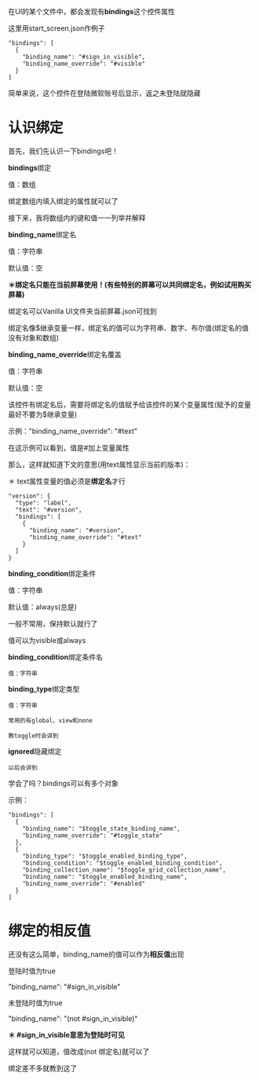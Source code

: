 在UI的某个文件中，都会发现有**bindings**这个控件属性

这里用start_screen.json作例子

```
"bindings": [
  {
    "binding_name": "#sign_in_visible",
    "binding_name_override": "#visible"
  }
]
```
简单来说，这个控件在登陆微软账号后显示，返之未登陆就隐藏

# 认识绑定

首先，我们先认识一下bindings吧！

**bindings**绑定

  值：数组

绑定数组内填入绑定的属性就可以了

接下来，我将数组内的键和值一一列举并解释

**binding_name**绑定名

  值：字符串

  默认值：空

  **＊****绑定名只能在当前屏幕使用！****(有些特别的屏幕可以共同绑定名，例如试用购买屏幕)**

  绑定名可以Vanilla UI文件夹当前屏幕.json可找到

  绑定名像$继承变量一样，绑定名的值可以为字符串、数字、布尔值(绑定名的值没有对象和数组)

**binding_name_override**绑定名覆盖

  值：字符串

  默认值：空

  该控件有绑定名后，需要将绑定名的值赋予给该控件的某个变量属性(赋予的变量最好不要为$继承变量)

  示例："binding_name_override": "#text"

  在这示例可以看到，值是#加上变量属性

  那么，这样就知道下文的意思(用text属性显示当前的版本)：

＊ text属性变量的值必须是**绑定名**才行

```
"version": {
  "type": "label",
  "text": "#version",
  "bindings": [
    {
      "binding_name": "#version",
      "binding_name_override": "#text"
    }
  ]
}
```

**binding_condition**绑定条件

  值：字符串

  默认值：always(总是)

  一般不常用，保持默认就行了

  值可以为visible或always

**binding_condition**绑定条件名

    值：字符串

**binding_type**绑定类型

    值：字符串

    常用的有global、view和none

    教toggle时会讲到

  **ignored**隐藏绑定

    以后会讲到

学会了吗？bindings可以有多个对象

示例：

```
"bindings": [
  {
    "binding_name": "$toggle_state_binding_name",
    "binding_name_override": "#toggle_state"
  },
  {
    "binding_type": "$toggle_enabled_binding_type",
    "binding_condition": "$toggle_enabled_binding_condition",
    "binding_collection_name": "$toggle_grid_collection_name",
    "binding_name": "$toggle_enabled_binding_name",
    "binding_name_override": "#enabled"
  }
]
```

# 绑定的相反值

还没有这么简单，binding_name的值可以作为**相反值**出现

登陆时值为true

"binding_name": "#sign_in_visible"

未登陆时值为true

"binding_name": "(not #sign_in_visible)"

**＊ #sign_in_visible意思为登陆时可见**

这样就可以知道，值改成(not 绑定名)就可以了

绑定差不多就教到这了